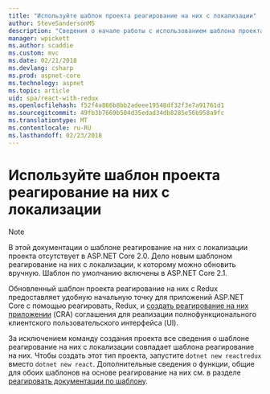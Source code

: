 ```yaml
---
title: "Используйте шаблон проекта реагирование на них с локализации"
author: SteveSandersonMS
description: "Сведения о начале работы с использованием шаблона проекта ASP.NET Core одной страницы приложений (SPA) для действия с Redux и создание-реагирование на них приложения."
manager: wpickett
ms.author: scaddie
ms.custom: mvc
ms.date: 02/21/2018
ms.devlang: csharp
ms.prod: aspnet-core
ms.technology: aspnet
ms.topic: article
uid: spa/react-with-redux
ms.openlocfilehash: f52f4a866b8bb2adeee19548df32f3e7a91761d1
ms.sourcegitcommit: 49fb3b7669b504d35edad34db8285e56b958a9fc
ms.translationtype: MT
ms.contentlocale: ru-RU
ms.lasthandoff: 02/23/2018
---
```

# <a name="use-the-react-with-redux-project-template"></a>Используйте шаблон проекта реагирование на них с локализации

> [!NOTE]
> В этой документации о шаблоне реагирование на них с локализации проекта отсутствует в ASP.NET Core 2.0. Дело новым шаблоном реагирование на них с локализации, к которому можно обновить вручную. Шаблон по умолчанию включены в ASP.NET Core 2.1.

Обновленный шаблон проекта реагирование на них с Redux предоставляет удобную начальную точку для приложений ASP.NET Core с помощью реагировать, Redux, и [создать реагирование на них приложении](https://github.com/facebookincubator/create-react-app) (CRA) соглашения для реализации полнофункционального клиентского пользовательского интерфейса (UI).

За исключением команду создания проекта все сведения о шаблоне реагирование на них с локализации совпадает шаблона реагирование на них. Чтобы создать этот тип проекта, запустите `dotnet new reactredux` вместо `dotnet new react`. Дополнительные сведения о функции, общие для обоих шаблонов на основе реагирование на них см. в разделе [реагировать документации по шаблону](xref:spa/react).
